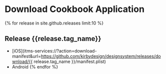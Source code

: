 # Download Cookbook Application

{% for release in site.github.releases limit:10 %}
## Release {{release.tag_name}}
 * [iOS](itms-services://?action=download-manifest&url=https://github.com/kirbydesign/designsystem/releases/download/{{ release.tag_name }}/manifest.plist)
 * Android
{% endfor %}

